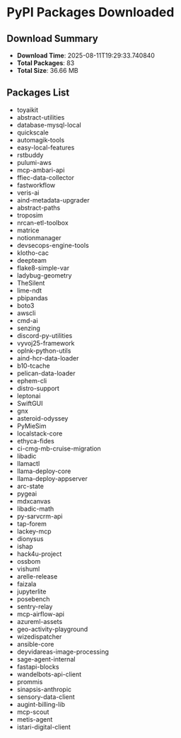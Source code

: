 # PyPI Packages Downloaded

## Download Summary
- **Download Time**: 2025-08-11T19:29:33.740840
- **Total Packages**: 83
- **Total Size**: 36.66 MB

## Packages List
- toyaikit
- abstract-utilities
- database-mysql-local
- quickscale
- automagik-tools
- easy-local-features
- rstbuddy
- pulumi-aws
- mcp-ambari-api
- ffiec-data-collector
- fastworkflow
- veris-ai
- aind-metadata-upgrader
- abstract-paths
- troposim
- nrcan-etl-toolbox
- matrice
- notionmanager
- devsecops-engine-tools
- klotho-cac
- deepteam
- flake8-simple-var
- ladybug-geometry
- TheSilent
- lime-ndt
- pbipandas
- boto3
- awscli
- cmd-ai
- senzing
- discord-py-utilities
- vyvoj25-framework
- oplnk-python-utils
- aind-hcr-data-loader
- b10-tcache
- pelican-data-loader
- ephem-cli
- distro-support
- leptonai
- SwiftGUI
- gnx
- asteroid-odyssey
- PyMieSim
- localstack-core
- ethyca-fides
- ci-cmg-mb-cruise-migration
- libadic
- llamactl
- llama-deploy-core
- llama-deploy-appserver
- arc-state
- pygeai
- mdxcanvas
- libadic-math
- py-sarvcrm-api
- tap-forem
- lackey-mcp
- dionysus
- ishap
- hack4u-project
- ossbom
- vishuml
- arelle-release
- faizala
- jupyterlite
- posebench
- sentry-relay
- mcp-airflow-api
- azureml-assets
- geo-activity-playground
- wizedispatcher
- ansible-core
- deyvidareas-image-processing
- sage-agent-internal
- fastapi-blocks
- wandelbots-api-client
- prommis
- sinapsis-anthropic
- sensory-data-client
- augint-billing-lib
- mcp-scout
- metis-agent
- istari-digital-client
